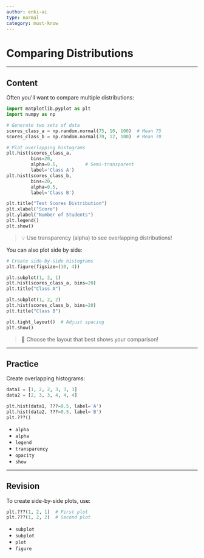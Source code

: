 ```yaml
---
author: enki-ai
type: normal
category: must-know
---
```


# Comparing Distributions

---
## Content

Often you'll want to compare multiple distributions:

```python
import matplotlib.pyplot as plt
import numpy as np

# Generate two sets of data
scores_class_a = np.random.normal(75, 10, 100)  # Mean 75
scores_class_b = np.random.normal(70, 12, 100)  # Mean 70

# Plot overlapping histograms
plt.hist(scores_class_a, 
         bins=20,
         alpha=0.5,          # Semi-transparent
         label='Class A')
plt.hist(scores_class_b, 
         bins=20,
         alpha=0.5,
         label='Class B')

plt.title("Test Scores Distribution")
plt.xlabel("Score")
plt.ylabel("Number of Students")
plt.legend()
plt.show()
```

> 💡 Use transparency (alpha) to see overlapping distributions!

You can also plot side by side:

```python
# Create side-by-side histograms
plt.figure(figsize=(10, 4))

plt.subplot(1, 2, 1)
plt.hist(scores_class_a, bins=20)
plt.title("Class A")

plt.subplot(1, 2, 2)
plt.hist(scores_class_b, bins=20)
plt.title("Class B")

plt.tight_layout()  # Adjust spacing
plt.show()
```

> 🎯 Choose the layout that best shows your comparison!

---
## Practice

Create overlapping histograms:

```python
data1 = [1, 2, 2, 3, 3, 3]
data2 = [2, 3, 3, 4, 4, 4]

plt.hist(data1, ???=0.5, label='A')
plt.hist(data2, ???=0.5, label='B')
plt.???()
```

- `alpha`
- `alpha`
- `legend`
- `transparency`
- `opacity`
- `show`

---
## Revision

To create side-by-side plots, use:

```python
plt.???(1, 2, 1)  # First plot
plt.???(1, 2, 2)  # Second plot
```

- `subplot`
- `subplot`
- `plot`
- `figure` 
